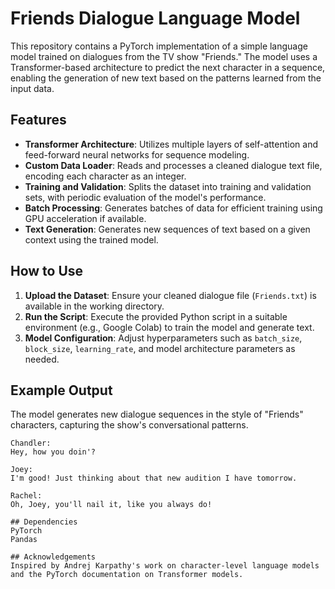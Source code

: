 # Friends Dialogue Language Model

This repository contains a PyTorch implementation of a simple language model trained on dialogues from the TV show "Friends." The model uses a Transformer-based architecture to predict the next character in a sequence, enabling the generation of new text based on the patterns learned from the input data.

## Features
- **Transformer Architecture**: Utilizes multiple layers of self-attention and feed-forward neural networks for sequence modeling.
- **Custom Data Loader**: Reads and processes a cleaned dialogue text file, encoding each character as an integer.
- **Training and Validation**: Splits the dataset into training and validation sets, with periodic evaluation of the model's performance.
- **Batch Processing**: Generates batches of data for efficient training using GPU acceleration if available.
- **Text Generation**: Generates new sequences of text based on a given context using the trained model.

## How to Use
1. **Upload the Dataset**: Ensure your cleaned dialogue file (`Friends.txt`) is available in the working directory.
2. **Run the Script**: Execute the provided Python script in a suitable environment (e.g., Google Colab) to train the model and generate text.
3. **Model Configuration**: Adjust hyperparameters such as `batch_size`, `block_size`, `learning_rate`, and model architecture parameters as needed.

## Example Output
The model generates new dialogue sequences in the style of "Friends" characters, capturing the show's conversational patterns.

```plaintext
Chandler:
Hey, how you doin'?

Joey:
I'm good! Just thinking about that new audition I have tomorrow.

Rachel:
Oh, Joey, you'll nail it, like you always do!

## Dependencies
PyTorch
Pandas

## Acknowledgements
Inspired by Andrej Karpathy's work on character-level language models and the PyTorch documentation on Transformer models.
